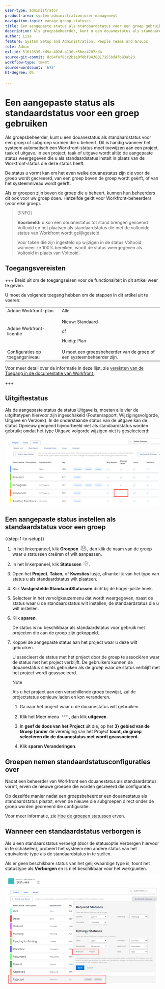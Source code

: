 ```yaml
---
user-type: administrator
product-area: system-administration;user-management
navigation-topic: manage-group-statuses
title: Een aangepaste status als standaardstatus voor een groep gebruiken
description: Als groepsbeheerder, kunt u een douanestatus als standaardstatus voor een groep of subgroep vormen die u beheert.
author: Lisa
feature: System Setup and Administration, People Teams and Groups
role: Admin
exl-id: 51018635-cd9a-402d-a136-c5bec4707cda
source-git-commit: dc64fef83c2b1e9f8bf9438017155bd47b83ab23
workflow-type: tm+mt
source-wordcount: '672'
ht-degree: 0%

---
```


# Een aangepaste status als standaardstatus voor een groep gebruiken

Als groepsbeheerder, kunt u een douanestatus als standaardstatus voor een groep of subgroep vormen die u beheert. Dit is handig wanneer het systeem automatisch een Workfront-status moet toewijzen aan een project, taak of uitgave. In een project, taak of uitgave wordt altijd de aangepaste status weergegeven die u als standaardstatus instelt in plaats van de Workfront-status die deze status heeft.

De status u vormt kan om het even welke douanestatus zijn die voor de groep wordt gecreeerd, van een groep boven de groep wordt geërft, of van het systeemniveau wordt geërft.

Als er groepen zijn boven de groep die u beheert, kunnen hun beheerders dit ook voor uw groep doen. Hetzelfde geldt voor Workfront-beheerders (voor elke groep).

>[!INFO]
>
>**Voorbeeld:** u kon een douanestatus tot stand brengen genoemd Voltooid en het plaatsen als standaardstatus die met de voltooide status van Workfront wordt gelijkgesteld.
>
>Voor taken die zijn ingesteld op wijzigen in de status Voltooid wanneer ze 100% bereiken, wordt de status weergegeven als Voltooid in plaats van Voltooid.

## Toegangsvereisten

+++ Breid uit om de toegangseisen voor de functionaliteit in dit artikel weer te geven.

U moet de volgende toegang hebben om de stappen in dit artikel uit te voeren:

<table style="table-layout:auto"> 
 <col> 
 <col> 
 <tbody> 
  <tr> 
   <td role="rowheader">Adobe Workfront-plan</td> 
   <td>Alle</td> 
  </tr> 
  <tr> 
  <tr> 
   <td role="rowheader">Adobe Workfront-licentie</td> 
   <td><p>Nieuw: Standaard</p>
       <p>of</p>
       <p>Huidig: Plan</p></td>
  </tr> 
  </tr> 
  <tr> 
   <td role="rowheader">Configuraties op toegangsniveau</td> 
   <td>U moet een groepsbeheerder van de groep of een systeembeheerder zijn.</td>
  </tr> 
 </tbody> 
</table>

Voor meer detail over de informatie in deze lijst, zie [ vereisten van de Toegang in de documentatie van Workfront ](/help/quicksilver/administration-and-setup/add-users/access-levels-and-object-permissions/access-level-requirements-in-documentation.md).

+++

## Uitgiftestatus

Als de aangepaste status de status Uitgave is, moeten alle vier de uitgiftetypen hiervoor zijn ingeschakeld (Foutenrapport, Wijzigingsvolgorde, Uitgave en Verzoek). In de onderstaande status van de uitgave kan de status Opnieuw geopend bijvoorbeeld niet als standaardstatus worden gebruikt omdat het type Uitgave volgorde wijzigen niet is geselecteerd:

![](assets/all-4-issue-types-enabled.png)

## Een aangepaste status instellen als standaardstatus voor een groep

{{step-1-to-setup}}

1. In het linkerpaneel, klik **Groepen** ![](assets/groups-icon.png), dan klik de naam van de groep waar u statussen creëren of wilt aanpassen.
1. In het linkerpaneel, klik **Statussen** ![](assets/gear-icon-settings.png).
1. Open het **Project**, **Taken**, of **Kwesties** lusje, afhankelijk van het type van status u als standaardstatus wilt plaatsen.
1. Klik **Vastgestelde StandaardStatussen** dichtbij de hoger-juiste hoek.
1. Selecteer in het vervolgkeuzemenu dat wordt weergegeven, naast de status waar u de standaardstatus wilt instellen, de standaardstatus die u wilt instellen.
1. Klik **sparen**.

   De status is nu beschikbaar als standaardstatus voor gebruik met projecten die aan de groep zijn gekoppeld.

1. Koppel de aangepaste status aan het project waar u deze wilt gebruiken.

   U associeert de status met het project door de groep te associëren waar de status met het project verblijft. De gebruikers kunnen de douanestatus slechts gebruiken als de groep waar de status verblijft met het project wordt geassocieerd.

   >[!NOTE]
   >
   >Als u het project aan een verschillende groep toewijst, zal de projectstatus opnieuw laden en kon veranderen.

   1. Ga naar het project waar u de douanestatus wilt gebruiken.
   1. Klik het Meer menu ![](assets/more-icon.png), dan klik **uitgeven**.
   1. In **geef de doos van het Project** uit die, op het **3} gebied van de Groep {onder** de vereniging van het Project **toont, de groep selecteren die de douanestatus met wordt geassocieerd.**

   1. Klik **sparen Veranderingen**.

## Groepen nemen standaardstatusconfiguraties over

Nadat een beheerder van Workfront een douanestatus als standaardstatus vormt, erven de nieuwe groepen die worden gecreeerd die configuratie.

Op dezelfde manier nadat een groepsbeheerder een douanestatus als standaardstatus plaatst, erven de nieuwe die subgroepen direct onder de groep worden gecreeerd die configuratie.

Voor meer informatie, zie [ Hoe de groepen statussen ](../../../administration-and-setup/manage-groups/manage-group-statuses/how-groups-inherit-statuses.md) erven.

## Wanneer een standaardstatus verborgen is

Als u een standaardstatus verbergt (door de statusoptie Verbergen hiervoor in te schakelen), probeert het systeem een andere status van het equivalente type als de standaardstatus in te stellen.

Als er geen beschikbare status van het gelijkwaardige type is, toont het statustype als **Verborgen** en is niet beschikbaar voor het werkpunten.

![](assets/when-hide-default-status-no-equivalent.png)
